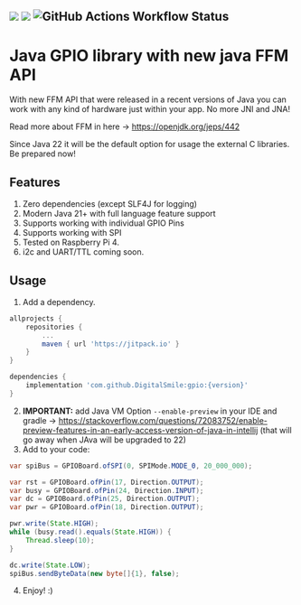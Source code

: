 [![](https://jitpack.io/v/DigitalSmile/gpio.svg)](https://jitpack.io/#DigitalSmile/gpio)
![](https://img.shields.io/badge/Java-21+-success)
![GitHub Actions Workflow Status](https://img.shields.io/github/actions/workflow/status/digitalsmile/gpio/gradle.yml)
---
# Java GPIO library with new java FFM API
With new FFM API that were released in a recent versions of Java you can work with any kind of hardware just within your app. No more JNI and JNA!

Read more about FFM in here -> https://openjdk.org/jeps/442

Since Java 22 it will be the default option for usage the external C libraries. Be prepared now!

## Features
1) Zero dependencies (except SLF4J for logging)
2) Modern Java 21+ with full language feature support
3) Supports working with individual GPIO Pins
4) Supports working with SPI
5) Tested on Raspberry Pi 4.
6) i2c and UART/TTL coming soon.

## Usage
1) Add a dependency.
```groovy
allprojects {
    repositories {
        ...
        maven { url 'https://jitpack.io' }
    }
}

dependencies {
    implementation 'com.github.DigitalSmile:gpio:{version}'
}
```
2) <b>IMPORTANT:</b> add Java VM Option `--enable-preview` in your IDE and gradle -> https://stackoverflow.com/questions/72083752/enable-preview-features-in-an-early-access-version-of-java-in-intellij (that will go away when JAva will be upgraded to 22)
3) Add to your code:

```java
var spiBus = GPIOBoard.ofSPI(0, SPIMode.MODE_0, 20_000_000);

var rst = GPIOBoard.ofPin(17, Direction.OUTPUT);
var busy = GPIOBoard.ofPin(24, Direction.INPUT);
var dc = GPIOBoard.ofPin(25, Direction.OUTPUT);
var pwr = GPIOBoard.ofPin(18, Direction.OUTPUT);

pwr.write(State.HIGH);
while (busy.read().equals(State.HIGH)) {
    Thread.sleep(10);
}

dc.write(State.LOW);
spiBus.sendByteData(new byte[]{1}, false);
```
4) Enjoy! :)